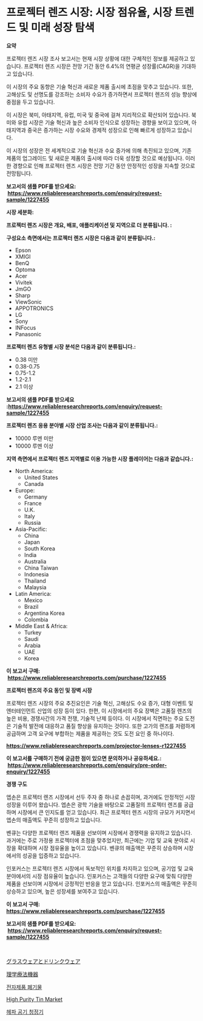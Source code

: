 <p><h1>프로젝터 렌즈 시장: 시장 점유율, 시장 트렌드 및 미래 성장 탐색</h1></p><p><strong>요약</strong></p>
<p><p>프로젝터 렌즈 시장 조사 보고서는 현재 시장 상황에 대한 구체적인 정보를 제공하고 있습니다. 프로젝터 렌즈 시장은 전망 기간 동안 6.4%의 연평균 성장률(CAGR)을 기대하고 있습니다.</p><p>이 시장의 주요 동향은 기술 혁신과 새로운 제품 출시에 초점을 맞추고 있습니다. 또한, 고해상도 및 선명도를 강조하는 소비자 수요가 증가하면서 프로젝터 렌즈의 성능 향상에 중점을 두고 있습니다.</p><p>이 시장은 북미, 아태지역, 유럽, 미국 및 중국에 걸쳐 지리적으로 확산되어 있습니다. 북미와 유럽 시장은 기술 혁신과 높은 소비자 인식으로 성장하는 경향을 보이고 있으며, 아태지역과 중국은 증가하는 시장 수요와 경제적 성장으로 인해 빠르게 성장하고 있습니다.</p><p>이 시장의 성장은 전 세계적으로 기술 혁신과 수요 증가에 의해 촉진되고 있으며, 기존 제품의 업그레이드 및 새로운 제품의 출시에 따라 더욱 성장할 것으로 예상됩니다. 이러한 경향으로 인해 프로젝터 렌즈 시장은 전망 기간 동안 안정적인 성장을 지속할 것으로 전망됩니다.</p></p>
<p><strong>보고서의 샘플 PDF를 받으세요: &nbsp;<a href="https://www.reliableresearchreports.com/enquiry/request-sample/1227455">https://www.reliableresearchreports.com/enquiry/request-sample/1227455</a></strong></p>
<p><strong>시장 세분화:</strong></p>
<p><strong> 프로젝터 렌즈 시장은 개요, 배포, 애플리케이션 및 지역으로 더 분류됩니다. :</strong></p>
<p><strong>구성요소 측면에서는 프로젝터 렌즈 시장은 다음과 같이 분류됩니다.:</strong></p>
<p><ul><li>Epson</li><li>XMIGI</li><li>BenQ</li><li>Optoma</li><li>Acer</li><li>Vivitek</li><li>JmGO</li><li>Sharp</li><li>ViewSonic</li><li>APPOTRONICS</li><li>LG</li><li>Sony</li><li>INFocus</li><li>Panasonic</li></ul></p>
<p><strong> 프로젝터 렌즈 유형별 시장 분석은 다음과 같이 분류됩니다.:</strong></p>
<p><ul><li>0.38 미만</li><li>0.38-0.75</li><li>0.75-1.2</li><li>1.2-2.1</li><li>2.1 이상</li></ul></p>
<p><strong>보고서의 샘플 PDF를 받으세요 :<a href="https://www.reliableresearchreports.com/enquiry/request-sample/1227455">https://www.reliableresearchreports.com/enquiry/request-sample/1227455</a></strong></p>
<p><strong> 프로젝터 렌즈 응용 분야별 시장 산업 조사는 다음과 같이 분류됩니다.:</strong></p>
<p><ul><li>10000 루멘 미만</li><li>10000 루멘 이상</li></ul></p>
<p><strong>지역 측면에서 프로젝터 렌즈 지역별로 이용 가능한 시장 플레이어는 다음과 같습니다.:</strong></p>
<p><ul>
    <li>
        North America:
        <ul>
            <li>United States</li>
            <li>Canada</li>
        </ul>
    </li>
    <li>
        Europe:
        <ul>
            <li>Germany</li>
            <li>France</li>
            <li>U.K.</li>
            <li>Italy</li>
            <li>Russia</li>
        </ul>
    </li>
    <li>
        Asia-Pacific:
        <ul>
            <li>China</li>
            <li>Japan</li>
            <li>South Korea</li>
            <li>India</li>
            <li>Australia</li>
            <li>China Taiwan</li>
            <li>Indonesia</li>
            <li>Thailand</li>
            <li>Malaysia</li>
        </ul>
    </li>
    <li>
        Latin America:
        <ul>
            <li>Mexico</li>
            <li>Brazil</li>
            <li>Argentina Korea</li>
            <li>Colombia</li>
        </ul>
    </li>
    <li>
        Middle East & Africa:
        <ul>
            <li>Turkey</li>
            <li>Saudi</li>
            <li>Arabia</li>
            <li>UAE</li>
            <li>Korea</li>
        </ul>
    </li>
    </ul></p>
<p><strong>이 보고서 구매: &nbsp;<a href="https://www.reliableresearchreports.com/purchase/1227455">https://www.reliableresearchreports.com/purchase/1227455</a></strong></p>
<p><strong>프로젝터 렌즈의 주요 동인 및 장벽 시장</strong></p>
<p><p>프로젝터 렌즈 시장의 주요 추진요인은 기술 혁신, 고해상도 수요 증가, 대형 이벤트 및 엔터테인먼트 산업의 성장 등이 있다. 한편, 이 시장에서의 주요 장벽은 고품질 렌즈의 높은 비용, 경쟁사간의 가격 전쟁, 기술적 난제 등이다. 이 시장에서 직면하는 주요 도전은 기술적 발전에 대응하고 품질 향상을 유지하는 것이다. 또한 고가의 렌즈를 저렴하게 공급하며 고객 요구에 부합하는 제품을 제공하는 것도 도전 요인 중 하나이다.</p></p>
<p><strong><a href="https://www.reliableresearchreports.com/projector-lenses-r1227455">https://www.reliableresearchreports.com/projector-lenses-r1227455</a></strong></p>
<p><strong>이 보고서를 구매하기 전에 궁금한 점이 있으면 문의하거나 공유하세요.: &nbsp;<a href="https://www.reliableresearchreports.com/enquiry/pre-order-enquiry/1227455">https://www.reliableresearchreports.com/enquiry/pre-order-enquiry/1227455</a></strong></p>
<p><strong>경쟁 구도</strong></p>
<p><p>엡손은 프로젝터 렌즈 시장에서 선두 주자 중 하나로 손꼽히며, 과거에도 안정적인 시장 성장을 이루어 왔습니다. 엡손은 광학 기술을 바탕으로 고품질의 프로젝터 렌즈를 공급하며 시장에서 큰 인지도를 얻고 있습니다. 최근 프로젝터 렌즈 시장의 규모가 커지면서 엡손의 매출액도 꾸준히 성장하고 있습니다.</p><p>벤큐는 다양한 프로젝터 렌즈 제품을 선보이며 시장에서 경쟁력을 유지하고 있습니다. 과거에는 주로 가정용 프로젝터에 초점을 맞추었지만, 최근에는 기업 및 교육 분야로 시장을 확대하며 시장 점유율을 높이고 있습니다. 벤큐의 매출액은 꾸준히 상승하며 시장에서의 성공을 입증하고 있습니다.</p><p>인포커스는 프로젝터 렌즈 시장에서 독보적인 위치를 차지하고 있으며, 공기업 및 교육 분야에서의 시장 점유율이 높습니다. 인포커스는 고객들의 다양한 요구에 맞춰 다양한 제품을 선보이며 시장에서 긍정적인 반응을 얻고 있습니다. 인포커스의 매출액은 꾸준히 상승하고 있으며, 높은 성장세를 보여주고 있습니다.</p></p>
<p><strong>이 보고서 구매: &nbsp; <a href="https://www.reliableresearchreports.com/purchase/1227455">https://www.reliableresearchreports.com/purchase/1227455</a></strong></p>
<p><strong>보고서의 샘플 PDF를 받으세요: &nbsp;<a href="https://www.reliableresearchreports.com/enquiry/request-sample/1227455">https://www.reliableresearchreports.com/enquiry/request-sample/1227455</a></strong><strong></strong></p>
<p>&nbsp;</p>
<p><p><a href="https://github.com/CloydAbbott2023/Market-Research-Report-List-1/blob/main/805140532670.md">グラスウェアとドリンクウェア</a></p><p><a href="https://github.com/AaronVargas43/Market-Research-Report-List-1/blob/main/361367032669.md">理学療法機器</a></p><p><a href="https://medium.com/@emmettsaynford43546/%EC%A0%84%EC%9E%90-%ED%8F%90%EA%B8%B0%EB%AC%BC-%EC%8B%9C%EC%9E%A5-%ED%86%B5%EC%B0%B0-%EC%8B%9C%EC%9E%A5-%EB%8F%99%ED%96%A5-%EC%84%B1%EC%9E%A5-2024%EB%85%84%EB%B6%80%ED%84%B0-2031%EB%85%84%EA%B9%8C%EC%A7%80-%EC%98%88%EC%B8%A1%EB%90%9C-%EA%B2%83-f80a090c4b1b">전자제품 폐기물</a></p><p><a href="https://issuu.com/reportprime-2/docs/high-purity-tin-market-size-2030.pptx">High Purity Tin Market</a></p><p><a href="https://medium.com/@cierrahayes645/%ED%97%A4%ED%8C%8C-%EA%B3%B5%EA%B8%B0-%EC%B2%AD%EC%A0%95%EA%B8%B0-%EC%8B%9C%EC%9E%A5-%EB%B6%84%EC%84%9D-%EB%B0%8F-2024%EB%85%84%EB%B6%80%ED%84%B0-2031%EB%85%84%EA%B9%8C%EC%A7%80%EC%9D%98-%EA%B7%9C%EB%AA%A8-%EC%98%88%EC%B8%A1-8bb19561a536">헤파 공기 청정기</a></p></p>